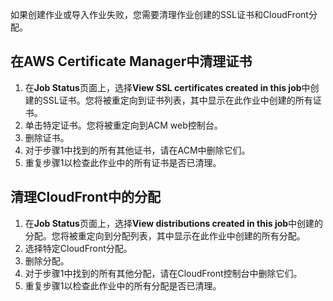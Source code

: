 如果创建作业或导入作业失败，您需要清理作业创建的SSL证书和CloudFront分配。

## 在AWS Certificate Manager中清理证书

1. 在**Job Status**页面上，选择**View SSL certificates created in this job**中创建的SSL证书。您将被重定向到证书列表，其中显示在此作业中创建的所有证书。
2. 单击特定证书。您将被重定向到ACM web控制台。
3. 删除证书。
4. 对于步骤1中找到的所有其他证书，请在ACM中删除它们。
5. 重复步骤1以检查此作业中的所有证书是否已清理。


## 清理CloudFront中的分配

1. 在**Job Status**页面上，选择**View distributions created in this job**中创建的分配。您将被重定向到分配列表，其中显示在此作业中创建的所有分配。
2. 选择特定CloudFront分配。
3. 删除分配。
4. 对于步骤1中找到的所有其他分配，请在CloudFront控制台中删除它们。
5. 重复步骤1以检查此作业中的所有分配是否已清理。

